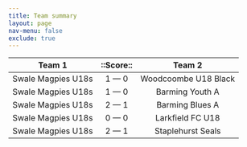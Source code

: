 ```yaml
---
title: Team summary
layout: page
nav-menu: false
exclude: true
---
```




|       Team 1       |  ::Score::  |        Team 2        |
|:------------------:|:-----------:|:--------------------:|
| Swale Magpies U18s | 1 &mdash; 0 | Woodcoombe U18 Black |
| Swale Magpies U18s | 1 &mdash; 0 |   Barming Youth A    |
| Swale Magpies U18s | 2 &mdash; 1 |   Barming Blues A    |
| Swale Magpies U18s | 0 &mdash; 0 |   Larkfield FC U18   |
| Swale Magpies U18s | 2 &mdash; 1 |  Staplehurst Seals   |

 <br /><br /><br />